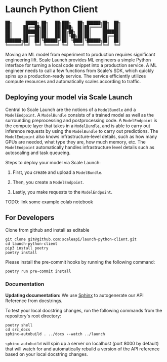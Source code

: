 # Launch Python Client
```
██╗      █████╗ ██╗   ██╗███╗   ██╗ ██████╗██╗  ██╗
██║     ██╔══██╗██║   ██║████╗  ██║██╔════╝██║  ██║
██║     ███████║██║   ██║██╔██╗ ██║██║     ███████║
██║     ██╔══██║██║   ██║██║╚██╗██║██║     ██╔══██║
███████╗██║  ██║╚██████╔╝██║ ╚████║╚██████╗██║  ██║
╚══════╝╚═╝  ╚═╝ ╚═════╝ ╚═╝  ╚═══╝ ╚═════╝╚═╝  ╚═╝
```

Moving an ML model from experiment to production requires significant engineering lift.
Scale Launch provides ML engineers a simple Python interface for turning a local code snippet into a production service.
A ML engineer needs to call a few functions from Scale's SDK, which quickly spins up a production-ready service.
The service efficiently utilizes compute resources and automatically scales according to traffic.

## Deploying your model via Scale Launch

Central to Scale Launch are the notions of a `ModelBundle` and a `ModelEndpoint`.
A `ModelBundle` consists of a trained model as well as the surrounding preprocessing and postprocessing code.
A `ModelEndpoint` is the compute layer that takes in a `ModelBundle`, and is able to carry out inference requests
by using the `ModelBundle` to carry out predictions. The `ModelEndpoint` also knows infrastructure-level details,
such as how many GPUs are needed, what type they are, how much memory, etc. The `ModelEndpoint` automatically handles
infrastructure level details such as autoscaling and task queueing.

Steps to deploy your model via Scale Launch:

1. First, you create and upload a `ModelBundle`.

2. Then, you create a `ModelEndpoint`.

3. Lastly, you make requests to the `ModelEndpoint`.

TODO: link some example colab notebook


## For Developers

Clone from github and install as editable

```
git clone git@github.com:scaleapi/launch-python-client.git
cd launch-python-client
pip3 install poetry
poetry install
```

Please install the pre-commit hooks by running the following command:

```bash
poetry run pre-commit install
```

### Documentation

**Updating documentation:**
We use [Sphinx](https://www.sphinx-doc.org/en/master/) to autogenerate our API Reference from docstrings.

To test your local docstring changes, run the following commands from the repository's root directory:

```
poetry shell
cd src_docs
sphinx-autobuild . ../docs --watch ../launch
```

`sphinx-autobuild` will spin up a server on localhost (port 8000 by default) that will watch for and automatically rebuild a version of the API reference based on your local docstring changes.
